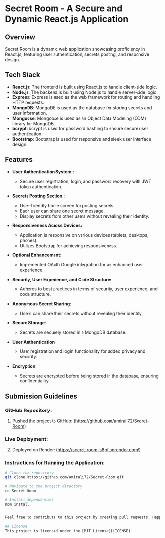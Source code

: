 # Secret Room - A Secure and Dynamic React.js Application

## Overview
Secret Room is a dynamic web application showcasing proficiency in React.js, featuring user authentication, secrets posting, and responsive design.

## Tech Stack
- **React.js**: The frontend is built using React.js to handle client-side logic.
- **Node.js**: The backend is built using Node.js to handle server-side logic.
- **Express**: Express is used as the web framework for routing and handling HTTP requests.
- **MongoDB**: MongoDB is used as the database for storing secrets and user information.
- **Mongoose**: Mongoose is used as an Object Data Modeling (ODM) library for MongoDB.
- **bcrypt**: bcrypt is used for password hashing to ensure secure user authentication.
- **Bootstrap**: Bootstrap is used for responsive and sleek user interface design.


## Features

- **User Authentication System :**
   - Secure user registration, login, and password recovery with JWT token authentication.

- **Secrets Posting Section :**
   - User-friendly home screen for posting secrets.
   - Each user can share one secret message.
   - Display secrets from other users without revealing their identity.

- **Responsiveness Across Devices:**
   - Application is responsive on various devices (tablets, desktops, phones).
   - Utilizes Bootstrap for achieving responsiveness.

- **Optional Enhancement:**
   - Implemented OAuth Google integration for an enhanced user experience.

- **Security, User Experience, and Code Structure:**
   - Adheres to best practices in terms of security, user experience, and code structure.
- **Anonymous Secret Sharing**:
   - Users can share their secrets without revealing their identity.
- **Secure Storage**:
   - Secrets are securely stored in a MongoDB database.
- **User Authentication**:
   - User registration and login functionality for added privacy and security.
- **Encryption**:
   - Secrets are encrypted before being stored in the database, ensuring confidentiality.

## Submission Guidelines

### GitHub Repository:
1. Pushed the project to GitHub: (https://github.com/amirali72/Secret-Room)

### Live Deployment:
2. Deployed on Render: (https://secret-room-s8pf.onrender.com/)

### Instructions for Running the Application:

```bash
# Clone the repository
git clone https://github.com/amirali72/Secret-Room.git

# Navigate to the project directory
cd Secret-Room

# Install dependencies
npm install


Feel free to contribute to this project by creating pull requests. Happy secret sharing!

## License
This project is licensed under the [MIT License](LICENSE).
